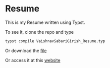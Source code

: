 # Resume 

This is my Resume written using Typst.

To see it, clone the repo and type 

```bash
typst compile VaishnavSabariGirish_Resume.typ
```


Or download the [file](./VaishnavSabariGirish_Resume.pdf)

Or access it at this [website](https://vaishnav.world)
